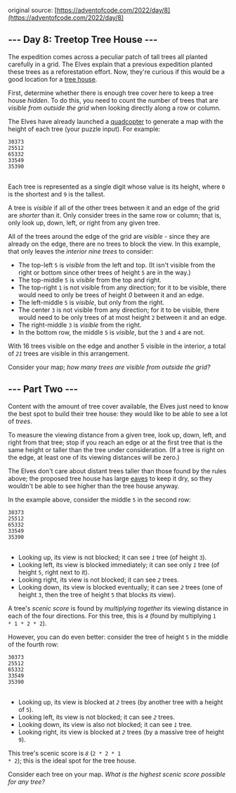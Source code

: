 original source: [https://adventofcode.com/2022/day/8](https://adventofcode.com/2022/day/8)
## --- Day 8: Treetop Tree House ---
The expedition comes across a peculiar patch of tall trees all planted carefully in a grid. The Elves explain that a previous expedition planted these trees as a reforestation effort. Now, they're curious if this would be a good location for a [tree house](https://en.wikipedia.org/wiki/Tree_house).

First, determine whether there is enough tree cover here to keep a tree house <em>hidden</em>. To do this, you need to count the number of trees that are <em>visible from outside the grid</em> when looking directly along a row or column.

The Elves have already launched a [quadcopter](https://en.wikipedia.org/wiki/Quadcopter) to generate a map with the height of each tree (your puzzle input). For example:

<pre>
<code>30373
25512
65332
33549
35390
</code>
</pre>

Each tree is represented as a single digit whose value is its height, where <code>0</code> is the shortest and <code>9</code> is the tallest.

A tree is <em>visible</em> if all of the other trees between it and an edge of the grid are <em>shorter</em> than it. Only consider trees in the same row or column; that is, only look up, down, left, or right from any given tree.

All of the trees around the edge of the grid are <em>visible</em> - since they are already on the edge, there are no trees to block the view. In this example, that only leaves the <em>interior nine trees</em> to consider:


 - The top-left <code>5</code> is <em>visible</em> from the left and top. (It isn't visible from the right or bottom since other trees of height <code>5</code> are in the way.)
 - The top-middle <code>5</code> is <em>visible</em> from the top and right.
 - The top-right <code>1</code> is not visible from any direction; for it to be visible, there would need to only be trees of height <em>0</em> between it and an edge.
 - The left-middle <code>5</code> is <em>visible</em>, but only from the right.
 - The center <code>3</code> is not visible from any direction; for it to be visible, there would need to be only trees of at most height <code>2</code> between it and an edge.
 - The right-middle <code>3</code> is <em>visible</em> from the right.
 - In the bottom row, the middle <code>5</code> is <em>visible</em>, but the <code>3</code> and <code>4</code> are not.

With 16 trees visible on the edge and another 5 visible in the interior, a total of <code><em>21</em></code> trees are visible in this arrangement.

Consider your map; <em>how many trees are visible from outside the grid?</em>


## --- Part Two ---
Content with the amount of tree cover available, the Elves just need to know the best spot to build their tree house: they would like to be able to see a lot of <em>trees</em>.

To measure the viewing distance from a given tree, look up, down, left, and right from that tree; stop if you reach an edge or at the first tree that is the same height or taller than the tree under consideration. (If a tree is right on the edge, at least one of its viewing distances will be zero.)

The Elves don't care about distant trees taller than those found by the rules above; the proposed tree house has large [eaves](https://en.wikipedia.org/wiki/Eaves) to keep it dry, so they wouldn't be able to see higher than the tree house anyway.

In the example above, consider the middle <code>5</code> in the second row:

<pre>
<code>30373
25<em>5</em>12
65332
33549
35390
</code>
</pre>


 - Looking up, its view is not blocked; it can see <code><em>1</em></code> tree (of height <code>3</code>).
 - Looking left, its view is blocked immediately; it can see only <code><em>1</em></code> tree (of height <code>5</code>, right next to it).
 - Looking right, its view is not blocked; it can see <code><em>2</em></code> trees.
 - Looking down, its view is blocked eventually; it can see <code><em>2</em></code> trees (one of height <code>3</code>, then the tree of height <code>5</code> that blocks its view).

A tree's <em>scenic score</em> is found by <em>multiplying together</em> its viewing distance in each of the four directions. For this tree, this is <code><em>4</em></code> (found by multiplying <code>1 * 1 * 2 * 2</code>).

However, you can do even better: consider the tree of height <code>5</code> in the middle of the fourth row:

<pre>
<code>30373
25512
65332
33<em>5</em>49
35390
</code>
</pre>


 - Looking up, its view is blocked at <code><em>2</em></code> trees (by another tree with a height of <code>5</code>).
 - Looking left, its view is not blocked; it can see <code><em>2</em></code> trees.
 - Looking down, its view is also not blocked; it can see <code><em>1</em></code> tree.
 - Looking right, its view is blocked at <code><em>2</em></code> trees (by a massive tree of height <code>9</code>).

This tree's scenic score is <code><em>8</em></code> (<code>2 * 2 * 1 * 2</code>); this is the ideal spot for the tree house.

Consider each tree on your map. <em>What is the highest scenic score possible for any tree?</em>


